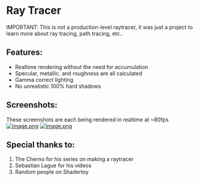 # Ray Tracer

IMPORTANT: This is not a production-level raytracer, it was just a project to learn more about ray tracing, path tracing, etc..

## Features:
- Realtime rendering without the need for accumulation
- Specular, metallic, and roughness are all calculated
- Gamma correct lighting
- No unrealistic 100% hard shadows

## Screenshots:
These screenshots are each being rendered in realtime at ~80fps
[![image.png](https://i.postimg.cc/KYpz1MCh/image.png)](https://postimg.cc/VSM1TdYK)
[![image.png](https://i.postimg.cc/fT7RxF1K/image.png)](https://postimg.cc/3dRhhL84)

## Special thanks to:
1) The Cherno for his series on making a raytracer
2) Sebastian Lague for his videos
3) Random people on Shadertoy
